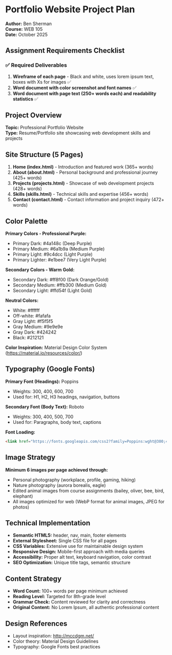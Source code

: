 # Portfolio Website Project Plan
**Author:** Ben Sherman  
**Course:** WEB 105  
**Date:** October 2025

## Assignment Requirements Checklist

### ✅ Required Deliverables
1. **Wireframe of each page** - Black and white, uses lorem ipsum text, boxes with Xs for images ✅
2. **Word document with color screenshot and font names** ✅
3. **Word document with page text (250+ words each) and readability statistics** ✅

## Project Overview
**Topic:** Professional Portfolio Website  
**Type:** Resume/Portfolio site showcasing web development skills and projects  

## Site Structure (5 Pages)
1. **Home (index.html)** - Introduction and featured work (365+ words)
2. **About (about.html)** - Personal background and professional journey (425+ words)
3. **Projects (projects.html)** - Showcase of web development projects (428+ words)
4. **Skills (skills.html)** - Technical skills and expertise (456+ words)
5. **Contact (contact.html)** - Contact information and project inquiry (472+ words)

## Color Palette
**Primary Colors - Professional Purple:**
- Primary Dark: #4a148c (Deep Purple)
- Primary Medium: #6a1b9a (Medium Purple) 
- Primary Light: #9c4dcc (Light Purple)
- Primary Lighter: #e1bee7 (Very Light Purple)

**Secondary Colors - Warm Gold:**
- Secondary Dark: #ff8f00 (Dark Orange/Gold)
- Secondary Medium: #ffb300 (Medium Gold)
- Secondary Light: #ffd54f (Light Gold)

**Neutral Colors:**
- White: #ffffff
- Off-white: #fafafa
- Gray Light: #f5f5f5
- Gray Medium: #9e9e9e
- Gray Dark: #424242
- Black: #212121

**Color Inspiration:** Material Design Color System (https://material.io/resources/color/)

## Typography (Google Fonts)
**Primary Font (Headings):** Poppins
- Weights: 300, 400, 600, 700
- Used for: H1, H2, H3 headings, navigation, buttons

**Secondary Font (Body Text):** Roboto  
- Weights: 300, 400, 500, 700
- Used for: Paragraphs, body text, captions

**Font Loading:** 
```html
<link href="https://fonts.googleapis.com/css2?family=Poppins:wght@300;400;600;700&family=Roboto:wght@300;400;500;700&display=swap" rel="stylesheet">
```

## Image Strategy
**Minimum 6 images per page achieved through:**
- Personal photography (workplace, profile, gaming, hiking)
- Nature photography (aurora borealis, eagle)
- Edited animal images from course assignments (bailey, oliver, bee, bird, elephant)
- All images optimized for web (WebP format for animal images, JPEG for photos)

## Technical Implementation
- **Semantic HTML5:** header, nav, main, footer elements
- **External Stylesheet:** Single CSS file for all pages
- **CSS Variables:** Extensive use for maintainable design system
- **Responsive Design:** Mobile-first approach with media queries
- **Accessibility:** Proper alt text, keyboard navigation, color contrast
- **SEO Optimization:** Unique title tags, semantic structure

## Content Strategy
- **Word Count:** 100+ words per page minimum achieved
- **Reading Level:** Targeted for 8th-grade level
- **Grammar Check:** Content reviewed for clarity and correctness
- **Original Content:** No Lorem Ipsum, all authentic professional content

## Design References
- Layout inspiration: http://mccdgm.net/
- Color theory: Material Design Guidelines
- Typography: Google Fonts best practices